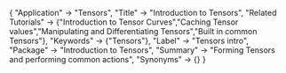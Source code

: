 {
 "Application" -> "Tensors",
 "Title" -> "Introduction to Tensors",
 "Related Tutorials" -> {"Introduction to Tensor Curves","Caching Tensor values","Manipulating and Differentiating Tensors","Built in common Tensors"},
 "Keywords" -> {"Tensors"},
 "Label" -> "Tensors intro",
 "Package" -> "Introduction to Tensors",
 "Summary" -> "Forming Tensors and performing common actions",
 "Synonyms" -> {}
 }
